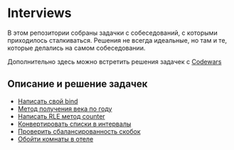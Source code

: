 # Interviews

В этом репозитории собраны задачки с собеседований, с которыми приходилось сталкиваться.
Решения не всегда идеальные, но там и те, которые делались на самом собеседовании.

Дополнительно здесь можно встретить решения задачек с [Codewars](https://www.codewars.com/)

## Описание и решение задачек

- [Написать свой bind](./puzzles/bind/README.md)
- [Метод получения века по году](./puzzles/centuryFromYear/README.md)
- [Написать RLE метод counter](puzzles/counter/README.md)
- [Конвертировать списки в интервалы](./puzzles/listToRange/README.md)
- [Проверить сбалансированность скобок](./puzzles/isCorrectBrackets/README.md)
- [Обойти комнаты в отеле](./puzzles/detourRooms/README.md)
